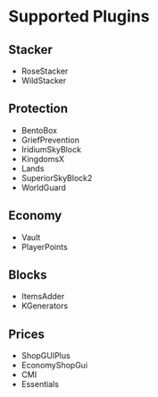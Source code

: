 # Supported Plugins

## Stacker
 - RoseStacker
 - WildStacker

## Protection
 - BentoBox
 - GriefPrevention
 - IridiumSkyBlock
 - KingdomsX
 - Lands
 - SuperiorSkyBlock2
 - WorldGuard

## Economy
 - Vault
 - PlayerPoints

## Blocks
 - ItemsAdder
 - KGenerators

## Prices
 - ShopGUIPlus
 - EconomyShopGui
 - CMI
 - Essentials